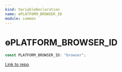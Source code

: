```yaml
---
kind: VariableDeclaration
name: ɵPLATFORM_BROWSER_ID
module: common
---
```


# ɵPLATFORM_BROWSER_ID

```ts
const PLATFORM_BROWSER_ID: "browser";
```

[Link to repo](https://github.com/timdeschryver/angular/blob/master/packages/common/src/platform_id.ts#L9-L9)

